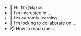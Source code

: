 - 👋 Hi, I’m @kjxcc
- 👀 I’m interested in ...
- 🌱 I’m currently learning ...
- 💞️ I’m looking to collaborate on ...
- 📫 How to reach me ...

<!---
kjxcc/kjxcc is a ✨ special ✨ repository because its `README.md` (this file) appears on your GitHub profile.
You can click the Preview link to take a look at your changes.
--->
